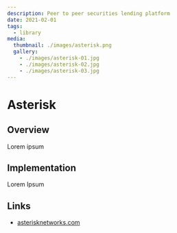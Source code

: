 ```yaml
---
description: Peer to peer securities lending platform
date: 2021-02-01
tags:
  - library
media:
  thumbnail: ./images/asterisk.png
  gallery:
    - ./images/asterisk-01.jpg
    - ./images/asterisk-02.jpg
    - ./images/asterisk-03.jpg
---
```


# Asterisk

## Overview

Lorem ipsum

## Implementation

Lorem Ipsum

## Links

- [asterisknetworks.com](https://asterisknetworks.com)

